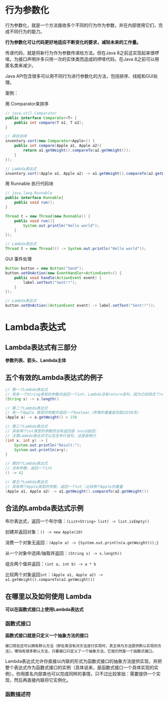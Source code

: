 # 行为参数化

行为参数化，就是一个方法接收多个不同的行为作为参数，并在内部使用它们，完成不同行为的能力。

**行为参数化可让代码更好地适应不断变化的要求，减轻未来的工作量。**

传递代码，就是将新行为作为参数传递给方法。但在Java 8之前这实现起来很啰嗦。为接口声明许多只用一次的实体类而造成的啰嗦代码，在Java 8之前可以用匿名类来减少。

Java API包含很多可以用不同行为进行参数化的方法，包括排序、线程和GUI处理。

案例：

用 Comparator来排序

```java
// java.util.Comparator 
public interface Comparator<T> { 
    public int compare(T o1, T o2); 
}

// 库存排序
inventory.sort(new Comparator<Apple>() { 
    public int compare(Apple a1, Apple a2){ 
        return a1.getWeight().compareTo(a2.getWeight()); 
    } 
});

// Lambda表达式
inventory.sort((Apple a1, Apple a2) -> a1.getWeight().compareTo(a2.getWeight()));
```



用 Runnable 执行代码块

```java
// java.lang.Runnable 
public interface Runnable{ 
    public void run(); 
} 

Thread t = new Thread(new Runnable() { 
    public void run(){ 
        System.out.println("Hello world"); 
    } 
}); 

// Lambda表达式
Thread t = new Thread(() -> System.out.println("Hello world"));
```



GUI 事件处理 

```java
Button button = new Button("Send"); 
button.setOnAction(new EventHandler<ActionEvent>() { 
    public void handle(ActionEvent event) { 
        label.setText("Sent!!"); 
    } 
});

// Lambda表达式
button.setOnAction((ActionEvent event) -> label.setText("Sent!!")); 
```



# Lambda表达式

## Lambda表达式有三部分

**参数列表、箭头、Lambda主体**



## 五个有效的Lambda表达式的例子

```java
// 第一个Lambda表达式
// 具有一个String类型的参数并返回一个int。Lambda没有return语句，因为已经隐含了return
(String s) -> s.length()
```

```java
// 第二个Lambda表达式
// 有一个Apple 类型的参数并返回一个boolean（苹果的重量是否超过150克）
(Apple a) -> a.getWeight() > 150
```

```java
// 第三个Lambda表达式
// 具有两个int类型的参数而没有返回值（void返回）
// 注意Lambda表达式可以包含多行语句，这里是两行 
(int x, int y) -> {
    System.out.println("Result:"); 
    System.out.println(x+y); 
}
```

```java
// 第四个Lambda表达式
// 没有参数，返回一个int
() -> 42
```

```java
// 第五个Lambda表达式
// 具有两个Apple类型的参数，返回一个int：比较两个Apple的重量
(Apple a1, Apple a2) -> a1.getWeight().compareTo(a2.getWeight())
```



## 合法的Lambda表达式示例

布尔表达式，返回一个布尔值：`(List<String> list) -> list.isEmpty()`

创建并返回对象：`() -> new Apple(10)`

消费一个对象无返回：`(Apple a) -> {System.out.println(a.getWeight());}`

从一个对象中选择/抽取并返回：`(String s) -> s.length() `

组合两个值并返回：`(int a, int b) -> a * b`

比较两个对象返回`int`：`(Apple a1, Apple a2) -> a1.getWeight().compareTo(a2.getWeight())`



## 在哪里以及如何使用 Lambda

**可以在函数式接口上使用Lambda表达式**



### 函数式接口

**函数式接口就是只定义一个抽象方法的接口**

```properties
接口现在还可以拥有默认方法（即在类没有对方法进行实现时，其主体为方法提供默认实现的方法）。哪怕有很多默认方法，只要接口只定义了一个抽象方法，它就仍然是一个函数式接口。
```

Lambda表达式允许你直接以内联的形式为函数式接口的抽象方法提供实现，并把整个表达式作为函数式接口的实例（具体说来，是函数式接口一个具体实现的实例）。你用匿名内部类也可以完成同样的事情，只不过比较笨拙：需要提供一个实现，然后再直接内联将它实例化。



### 函数描述符

